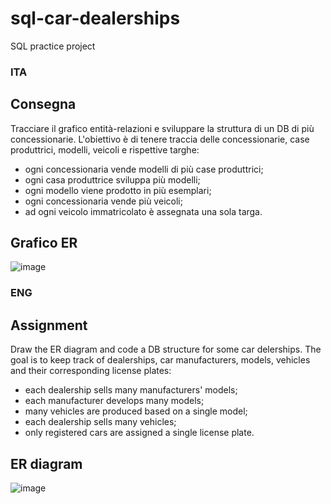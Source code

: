# sql-car-dealerships
SQL practice project
### ITA
## Consegna
Tracciare il grafico entità-relazioni e sviluppare la struttura di un DB di più concessionarie.
L'obiettivo è di tenere traccia delle concessionarie, case produttrici, modelli, veicoli e rispettive targhe:
- ogni concessionaria vende modelli di più case produttrici;
- ogni casa produttrice sviluppa più modelli;
- ogni modello viene prodotto in più esemplari;
- ogni concessionaria vende più veicoli;
- ad ogni veicolo immatricolato è assegnata una sola targa.
## Grafico ER
![image](https://github.com/user-attachments/assets/fae9d66a-5758-402f-9d89-b7123f3e164b)
### ENG
## Assignment
Draw the ER diagram and code a DB structure for some car delerships.
The goal is to keep track of dealerships, car manufacturers, models, vehicles and their corresponding license plates:
- each dealership sells many manufacturers' models;
- each manufacturer develops many models;
- many vehicles are produced based on a single model;
- each dealership sells many vehicles;
- only registered cars are assigned a single license plate.
## ER diagram 
![image](https://github.com/user-attachments/assets/f106078d-de38-4e32-9d5c-1d60d5424ada)




